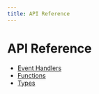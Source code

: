 ```yaml
---
title: API Reference
---
```

# API Reference

- [Event Handlers](./event-handlers/index.md)
- [Functions](./functions/index.md)
- [Types](./types/index.md)
